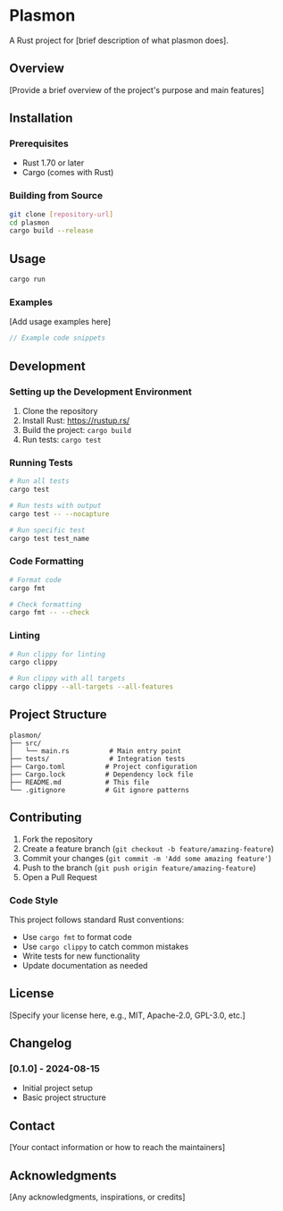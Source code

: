 # Plasmon

A Rust project for [brief description of what plasmon does].

## Overview

[Provide a brief overview of the project's purpose and main features]

## Installation

### Prerequisites

- Rust 1.70 or later
- Cargo (comes with Rust)

### Building from Source

```bash
git clone [repository-url]
cd plasmon
cargo build --release
```

## Usage

```bash
cargo run
```

### Examples

[Add usage examples here]

```rust
// Example code snippets
```

## Development

### Setting up the Development Environment

1. Clone the repository
2. Install Rust: https://rustup.rs/
3. Build the project: `cargo build`
4. Run tests: `cargo test`

### Running Tests

```bash
# Run all tests
cargo test

# Run tests with output
cargo test -- --nocapture

# Run specific test
cargo test test_name
```

### Code Formatting

```bash
# Format code
cargo fmt

# Check formatting
cargo fmt -- --check
```

### Linting

```bash
# Run clippy for linting
cargo clippy

# Run clippy with all targets
cargo clippy --all-targets --all-features
```

## Project Structure

```
plasmon/
├── src/
│   └── main.rs          # Main entry point
├── tests/               # Integration tests
├── Cargo.toml          # Project configuration
├── Cargo.lock          # Dependency lock file
├── README.md           # This file
└── .gitignore          # Git ignore patterns
```

## Contributing

1. Fork the repository
2. Create a feature branch (`git checkout -b feature/amazing-feature`)
3. Commit your changes (`git commit -m 'Add some amazing feature'`)
4. Push to the branch (`git push origin feature/amazing-feature`)
5. Open a Pull Request

### Code Style

This project follows standard Rust conventions:
- Use `cargo fmt` to format code
- Use `cargo clippy` to catch common mistakes
- Write tests for new functionality
- Update documentation as needed

## License

[Specify your license here, e.g., MIT, Apache-2.0, GPL-3.0, etc.]

## Changelog

### [0.1.0] - 2024-08-15

- Initial project setup
- Basic project structure

## Contact

[Your contact information or how to reach the maintainers]

## Acknowledgments

[Any acknowledgments, inspirations, or credits]
